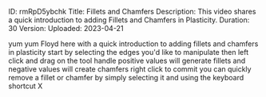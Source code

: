ID: rmRpD5ybchk
Title: Fillets and Chamfers
Description: This video shares a quick introduction to adding Fillets and Chamfers in Plasticity.
Duration: 30
Version: 
Uploaded: 2023-04-21

yum yum Floyd here with a quick
introduction to adding fillets and
chamfers in plasticity start by
selecting the edges you'd like to
manipulate then left click and drag on
the tool handle positive values will
generate fillets and negative values
will create chamfers right click to
commit you can quickly remove a fillet
or chamfer by simply selecting it and
using the keyboard shortcut X